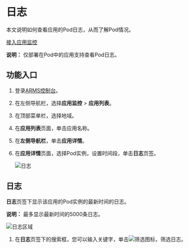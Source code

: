 # 日志

本文说明如何查看应用的Pod日志，从而了解Pod情况。

[接入应用监控](/cn.zh-CN/应用监控/接入应用监控/应用监控接入概述.md)

**说明：** 仅部署在Pod中的应用支持查看Pod日志。

## 功能入口

1.  登录[ARMS控制台](https://arms.console.aliyun.com/#/home)。

2.  在左侧导航栏，选择**应用监控** \> **应用列表**。

3.  在顶部菜单栏，选择地域。

4.  在**应用列表**页面，单击应用名称。

5.  在**左侧导航栏**，单击**应用详情**。

6.  在**应用详情**页面，选择Pod实例，设置时间段，单击**日志**页签。

    ![日志](https://static-aliyun-doc.oss-accelerate.aliyuncs.com/assets/img/zh-CN/5575191161/p236730.png)


## 日志

**日志**页签下显示该应用的Pod实例的最新时间的日志。

**说明：** 最多显示最新时间的5000条日志。

![日志区域](https://static-aliyun-doc.oss-accelerate.aliyuncs.com/assets/img/zh-CN/5575191161/p236750.png)

1.  在**日志**页签下的搜索框，您可以输入关键字，单击![筛选](https://static-aliyun-doc.oss-accelerate.aliyuncs.com/assets/img/zh-CN/5575191161/p236742.png)图标，筛选日志。


